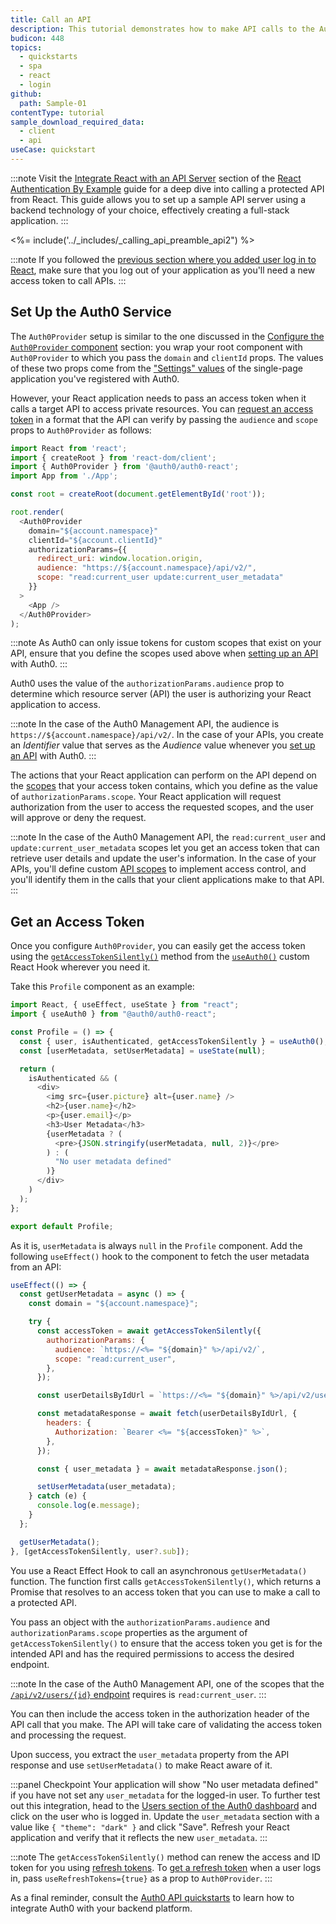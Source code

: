 ```yaml
---
title: Call an API
description: This tutorial demonstrates how to make API calls to the Auth0 Management API.
budicon: 448
topics:
  - quickstarts
  - spa
  - react
  - login
github:
  path: Sample-01
contentType: tutorial
sample_download_required_data:
  - client
  - api
useCase: quickstart
---
```

<!-- markdownlint-disable MD002 MD034 MD041 -->

:::note
Visit the <a href="https://developer.auth0.com/resources/guides/spa/react/basic-authentication#integrate-react-with-an-api-server" target="_blank" rel="noreferrer">Integrate React with an API Server</a> section of the <a href="https://developer.auth0.com/resources/guides/spa/react/basic-authentication" target="_blank" rel="noreferrer">React Authentication By Example</a> guide for a deep dive into calling a protected API from React. This guide allows you to set up a sample API server using a backend technology of your choice, effectively creating a full-stack application.
:::

<%= include('../_includes/_calling_api_preamble_api2") %>

:::note
If you followed the <a href="/quickstart/spa/auth0-react#add-login-to-your-application" target="_blank" rel="noreferrer">previous section where you added user log in to React</a>, make sure that you log out of your application as you'll need a new access token to call APIs.
:::

## Set Up the Auth0 Service

The `Auth0Provider` setup is similar to the one discussed in the <a href="/quickstart/spa/auth0-react#configure-the-auth0provider-component" target="_blank" rel="noreferrer">Configure the `Auth0Provider` component</a> section: you wrap your root component with `Auth0Provider` to which you pass the `domain` and `clientId` props. The values of these two props come from the <a href="https://auth0.com/docs/quickstart/spa/react#configure-auth0" target="_blank" rel="noreferrer">"Settings" values</a> of the single-page application you've registered with Auth0.

However, your React application needs to pass an access token when it calls a target API to access private resources. You can <a href="https://auth0.com/docs/tokens/guides/get-access-tokens" target="_blank" rel="noreferrer">request an access token</a> in a format that the API can verify by passing the `audience` and `scope` props to `Auth0Provider` as follows:

```javascript
import React from 'react';
import { createRoot } from 'react-dom/client';
import { Auth0Provider } from '@auth0/auth0-react';
import App from './App';

const root = createRoot(document.getElementById('root'));

root.render(
  <Auth0Provider
    domain="${account.namespace}"
    clientId="${account.clientId}"
    authorizationParams={{
      redirect_uri: window.location.origin,
      audience: "https://${account.namespace}/api/v2/",
      scope: "read:current_user update:current_user_metadata"
    }}
  >
    <App />
  </Auth0Provider>
);
```

:::note
As Auth0 can only issue tokens for custom scopes that exist on your API, ensure that you define the scopes used above when <a href="https://auth0.com/docs/getting-started/set-up-api" target="_blank" rel="noreferrer">setting up an API</a> with Auth0.
:::

Auth0 uses the value of the `authorizationParams.audience` prop to determine which resource server (API) the user is authorizing your React application to access.

:::note
In the case of the Auth0 Management API, the audience is `https://${account.namespace}/api/v2/`. In the case of your APIs, you create an _Identifier_ value that serves as the _Audience_ value whenever you <a href="https://auth0.com/docs/getting-started/set-up-api" target="_blank" rel="noreferrer">set up an API</a> with Auth0.
:::

The actions that your React application can perform on the API depend on the <a href="https://auth0.com/docs/scopes/current" target="_blank" rel="noreferrer">scopes</a> that your access token contains, which you define as the value of `authorizationParams.scope`. Your React application will request authorization from the user to access the requested scopes, and the user will approve or deny the request.

:::note
In the case of the Auth0 Management API, the `read:current_user` and `update:current_user_metadata` scopes let you get an access token that can retrieve user details and update the user's information. In the case of your APIs, you'll define custom <a href="https://auth0.com/docs/scopes/current/api-scopes" target="_blank" rel="noreferrer">API scopes</a> to implement access control, and you'll identify them in the calls that your client applications make to that API.
:::

## Get an Access Token 

Once you configure `Auth0Provider`, you can easily get the access token using the <a href="https://auth0.github.io/auth0-react/interfaces/Auth0ContextInterface.html#getAccessTokenSilently" target="_blank" rel="noreferrer">`getAccessTokenSilently()`</a> method from the <a href="https://auth0.github.io/auth0-react/functions/useAuth0.html" target="_blank" rel="noreferrer">`useAuth0()`</a> custom React Hook wherever you need it. 

Take this `Profile` component as an example:

```javascript
import React, { useEffect, useState } from "react";
import { useAuth0 } from "@auth0/auth0-react";

const Profile = () => {
  const { user, isAuthenticated, getAccessTokenSilently } = useAuth0();
  const [userMetadata, setUserMetadata] = useState(null);

  return (
    isAuthenticated && (
      <div>
        <img src={user.picture} alt={user.name} />
        <h2>{user.name}</h2>
        <p>{user.email}</p>
        <h3>User Metadata</h3>
        {userMetadata ? (
          <pre>{JSON.stringify(userMetadata, null, 2)}</pre>
        ) : (
          "No user metadata defined"
        )}
      </div>
    )
  );
};

export default Profile;
```

As it is, `userMetadata` is always `null` in the `Profile` component. Add the following `useEffect()` hook to the component to fetch the user metadata from an API:

```javascript
useEffect(() => {
  const getUserMetadata = async () => {
    const domain = "${account.namespace}";

    try {
      const accessToken = await getAccessTokenSilently({
        authorizationParams: {
          audience: `https://<%= "${domain}" %>/api/v2/`,
          scope: "read:current_user",
        },
      });

      const userDetailsByIdUrl = `https://<%= "${domain}" %>/api/v2/users/<%= "${user.sub}" %>`;

      const metadataResponse = await fetch(userDetailsByIdUrl, {
        headers: {
          Authorization: `Bearer <%= "${accessToken}" %>`,
        },
      });

      const { user_metadata } = await metadataResponse.json();

      setUserMetadata(user_metadata);
    } catch (e) {
      console.log(e.message);
    }
  };

  getUserMetadata();
}, [getAccessTokenSilently, user?.sub]);
```

You use a React Effect Hook to call an asynchronous `getUserMetadata()` function. The function first calls `getAccessTokenSilently()`, which returns a Promise that resolves to an access token that you can use to make a call to a protected API.

You pass an object with the `authorizationParams.audience` and `authorizationParams.scope` properties as the argument of `getAccessTokenSilently()` to ensure that the access token you get is for the intended API and has the required permissions to access the desired endpoint.
 
:::note
In the case of the Auth0 Management API, one of the scopes that the <a href="https://auth0.com/docs/api/management/v2#!/Users/get_users_by_id" target="_blank" rel="noreferrer">`/api/v2/users/{id}` endpoint</a> requires is `read:current_user`.
:::
 
You can then include the access token in the authorization header of the API call that you make. The API will take care of validating the access token and processing the request.

Upon success, you extract the `user_metadata` property from the API response and use `setUserMetadata()` to make React aware of it.

:::panel Checkpoint
Your application will show "No user metadata defined" if you have not set any `user_metadata` for the logged-in user. To further test out this integration, head to the <a href="https://manage.auth0.com/#/users" target="_blank" rel="noreferrer">Users section of the Auth0 dashboard</a> and click on the user who is logged in. Update the `user_metadata` section with a value like `{ "theme": "dark" }` and click "Save". Refresh your React application and verify that it reflects the new `user_metadata`. 
:::

:::note
The `getAccessTokenSilently()` method can renew the access and ID token for you using <a href="https://auth0.com/docs/tokens/concepts/refresh-tokens" target="_blank" rel="noreferrer">refresh tokens</a>. To <a href="https://auth0.com/docs/tokens/guides/get-refresh-tokens" target="_blank" rel="noreferrer">get a refresh token</a> when a user logs in, pass `useRefreshTokens={true}` as a prop to `Auth0Provider`. 
:::

As a final reminder, consult the <a href="https://auth0.com/docs/quickstart/backend" target="_blank" rel="noreferrer">Auth0 API quickstarts</a> to learn how to integrate Auth0 with your backend platform.

